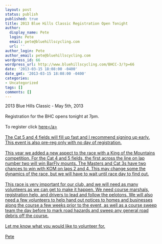 ```yaml
---
layout: post
status: publish
published: true
title: 2013 Blue Hills Classic Registration Open Tonight
author:
  display_name: Pete
  login: Pete
  email: pete@bluehillscycling.com
  url: ''
author_login: Pete
author_email: pete@bluehillscycling.com
wordpress_id: 66
wordpress_url: http://www.bluehillscycling.com/BHCC-3/?p=66
date: '2013-03-15 18:08:00 -0400'
date_gmt: '2013-03-15 18:08:00 -0400'
categories:
- Uncategorized
tags: []
comments: []
---
```

<p>2013 Blue Hills Classic - May 5th, 2013<br><br>Registration for the BHC opens tonight at 7pm.<br><br>To register click <a href="https:&#47;&#47;www.bikereg.com&#47;Net&#47;17962" target="_blank">here<&#47;a><br><br>The Cat 5 and 4 fields will fill up fast and I recommend signing up early. This event is also pre-reg only with no day of registration.<br><br>This year we added a new aspect to the race with a King of the Mountains competition. For the Cat 4 and 5 fields, the first across the line on lap number two will win BarFly mounts. The Masters and Cat 3s have two chances to win with KOM on laps 2 and 4. This may change some the dynamics of the race, but we will have to wait until race day to find out.<br><br>This race is very important for our club, and we will need as many volunteers as we can get to make it happen. We need course marshals, registration help, and drivers to lead and follow the pelotons. We will also need a few volunteers to help hand out notices to homes and businesses along the course a few weeks prior to the event, as well as a course sweep team the day before to mark road hazards and sweep any general road debris off the course.<br><br>Let me know what you would like to volunteer for.<br><br>Pete<br><br><br><br><br></p>

